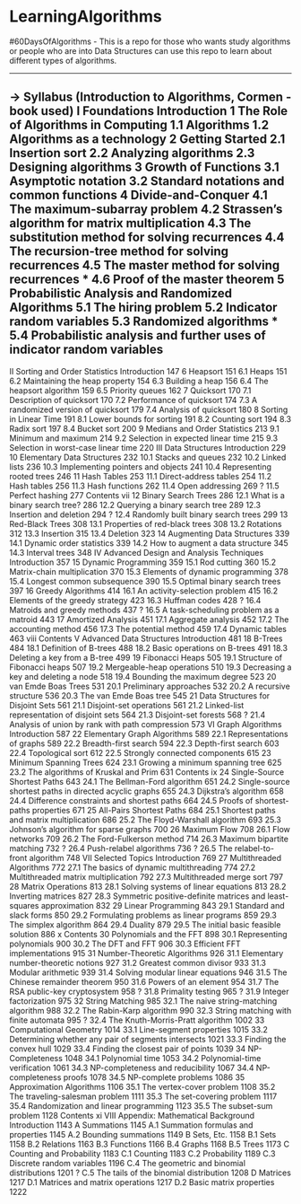 # LearningAlgorithms
#60DaysOfAlgorithms - This is a repo for those who wants study algorithms or people who are into Data Structures can use this repo to learn about different types of algorithms.

--------------------------------------------------------------------------------------------------
-> Syllabus (Introduction to Algorithms, Cormen - book used)
I Foundations
  Introduction
    1 The Role of Algorithms in Computing
      1.1 Algorithms
      1.2 Algorithms as a technology
    2 Getting Started
      2.1 Insertion sort
      2.2 Analyzing algorithms
      2.3 Designing algorithms
    3 Growth of Functions
      3.1 Asymptotic notation
      3.2 Standard notations and common functions
    4 Divide-and-Conquer
      4.1 The maximum-subarray problem
      4.2 Strassen’s algorithm for matrix multiplication
      4.3 The substitution method for solving recurrences
      4.4 The recursion-tree method for solving recurrences
      4.5 The master method for solving recurrences
    * 4.6 Proof of the master theorem
    5 Probabilistic Analysis and Randomized Algorithms
      5.1 The hiring problem
      5.2 Indicator random variables
      5.3 Randomized algorithms
    * 5.4 Probabilistic analysis and further uses of indicator random variables
-------------------------------------------------------------------------------------------------------
II Sorting and Order Statistics
Introduction 147
6 Heapsort 151
6.1 Heaps 151
6.2 Maintaining the heap property 154
6.3 Building a heap 156
6.4 The heapsort algorithm 159
6.5 Priority queues 162
7 Quicksort 170
7.1 Description of quicksort 170
7.2 Performance of quicksort 174
7.3 A randomized version of quicksort 179
7.4 Analysis of quicksort 180
8 Sorting in Linear Time 191
8.1 Lower bounds for sorting 191
8.2 Counting sort 194
8.3 Radix sort 197
8.4 Bucket sort 200
9 Medians and Order Statistics 213
9.1 Minimum and maximum 214
9.2 Selection in expected linear time 215
9.3 Selection in worst-case linear time 220
III Data Structures
Introduction 229
10 Elementary Data Structures 232
10.1 Stacks and queues 232
10.2 Linked lists 236
10.3 Implementing pointers and objects 241
10.4 Representing rooted trees 246
11 Hash Tables 253
11.1 Direct-address tables 254
11.2 Hash tables 256
11.3 Hash functions 262
11.4 Open addressing 269
? 11.5 Perfect hashing 277
Contents vii
12 Binary Search Trees 286
12.1 What is a binary search tree? 286
12.2 Querying a binary search tree 289
12.3 Insertion and deletion 294
? 12.4 Randomly built binary search trees 299
13 Red-Black Trees 308
13.1 Properties of red-black trees 308
13.2 Rotations 312
13.3 Insertion 315
13.4 Deletion 323
14 Augmenting Data Structures 339
14.1 Dynamic order statistics 339
14.2 How to augment a data structure 345
14.3 Interval trees 348
IV Advanced Design and Analysis Techniques
Introduction 357
15 Dynamic Programming 359
15.1 Rod cutting 360
15.2 Matrix-chain multiplication 370
15.3 Elements of dynamic programming 378
15.4 Longest common subsequence 390
15.5 Optimal binary search trees 397
16 Greedy Algorithms 414
16.1 An activity-selection problem 415
16.2 Elements of the greedy strategy 423
16.3 Huffman codes 428
? 16.4 Matroids and greedy methods 437
? 16.5 A task-scheduling problem as a matroid 443
17 Amortized Analysis 451
17.1 Aggregate analysis 452
17.2 The accounting method 456
17.3 The potential method 459
17.4 Dynamic tables 463
viii Contents
V Advanced Data Structures
Introduction 481
18 B-Trees 484
18.1 Definition of B-trees 488
18.2 Basic operations on B-trees 491
18.3 Deleting a key from a B-tree 499
19 Fibonacci Heaps 505
19.1 Structure of Fibonacci heaps 507
19.2 Mergeable-heap operations 510
19.3 Decreasing a key and deleting a node 518
19.4 Bounding the maximum degree 523
20 van Emde Boas Trees 531
20.1 Preliminary approaches 532
20.2 A recursive structure 536
20.3 The van Emde Boas tree 545
21 Data Structures for Disjoint Sets 561
21.1 Disjoint-set operations 561
21.2 Linked-list representation of disjoint sets 564
21.3 Disjoint-set forests 568
? 21.4 Analysis of union by rank with path compression 573
VI Graph Algorithms
Introduction 587
22 Elementary Graph Algorithms 589
22.1 Representations of graphs 589
22.2 Breadth-first search 594
22.3 Depth-first search 603
22.4 Topological sort 612
22.5 Strongly connected components 615
23 Minimum Spanning Trees 624
23.1 Growing a minimum spanning tree 625
23.2 The algorithms of Kruskal and Prim 631
Contents ix
24 Single-Source Shortest Paths 643
24.1 The Bellman-Ford algorithm 651
24.2 Single-source shortest paths in directed acyclic graphs 655
24.3 Dijkstra’s algorithm 658
24.4 Difference constraints and shortest paths 664
24.5 Proofs of shortest-paths properties 671
25 All-Pairs Shortest Paths 684
25.1 Shortest paths and matrix multiplication 686
25.2 The Floyd-Warshall algorithm 693
25.3 Johnson’s algorithm for sparse graphs 700
26 Maximum Flow 708
26.1 Flow networks 709
26.2 The Ford-Fulkerson method 714
26.3 Maximum bipartite matching 732
? 26.4 Push-relabel algorithms 736
? 26.5 The relabel-to-front algorithm 748
VII Selected Topics
Introduction 769
27 Multithreaded Algorithms 772
27.1 The basics of dynamic multithreading 774
27.2 Multithreaded matrix multiplication 792
27.3 Multithreaded merge sort 797
28 Matrix Operations 813
28.1 Solving systems of linear equations 813
28.2 Inverting matrices 827
28.3 Symmetric positive-definite matrices and least-squares approximation
832
29 Linear Programming 843
29.1 Standard and slack forms 850
29.2 Formulating problems as linear programs 859
29.3 The simplex algorithm 864
29.4 Duality 879
29.5 The initial basic feasible solution 886
x Contents
30 Polynomials and the FFT 898
30.1 Representing polynomials 900
30.2 The DFT and FFT 906
30.3 Efficient FFT implementations 915
31 Number-Theoretic Algorithms 926
31.1 Elementary number-theoretic notions 927
31.2 Greatest common divisor 933
31.3 Modular arithmetic 939
31.4 Solving modular linear equations 946
31.5 The Chinese remainder theorem 950
31.6 Powers of an element 954
31.7 The RSA public-key cryptosystem 958
? 31.8 Primality testing 965
? 31.9 Integer factorization 975
32 String Matching 985
32.1 The naive string-matching algorithm 988
32.2 The Rabin-Karp algorithm 990
32.3 String matching with finite automata 995
? 32.4 The Knuth-Morris-Pratt algorithm 1002
33 Computational Geometry 1014
33.1 Line-segment properties 1015
33.2 Determining whether any pair of segments intersects 1021
33.3 Finding the convex hull 1029
33.4 Finding the closest pair of points 1039
34 NP-Completeness 1048
34.1 Polynomial time 1053
34.2 Polynomial-time verification 1061
34.3 NP-completeness and reducibility 1067
34.4 NP-completeness proofs 1078
34.5 NP-complete problems 1086
35 Approximation Algorithms 1106
35.1 The vertex-cover problem 1108
35.2 The traveling-salesman problem 1111
35.3 The set-covering problem 1117
35.4 Randomization and linear programming 1123
35.5 The subset-sum problem 1128
Contents xi
VIII Appendix: Mathematical Background
Introduction 1143
A Summations 1145
A.1 Summation formulas and properties 1145
A.2 Bounding summations 1149
B Sets, Etc. 1158
B.1 Sets 1158
B.2 Relations 1163
B.3 Functions 1166
B.4 Graphs 1168
B.5 Trees 1173
C Counting and Probability 1183
C.1 Counting 1183
C.2 Probability 1189
C.3 Discrete random variables 1196
C.4 The geometric and binomial distributions 1201
? C.5 The tails of the binomial distribution 1208
D Matrices 1217
D.1 Matrices and matrix operations 1217
D.2 Basic matrix properties 1222
